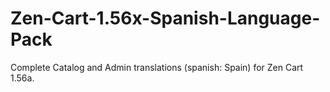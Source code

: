 # Zen-Cart-1.56x-Spanish-Language-Pack
Complete Catalog and Admin translations (spanish: Spain) for Zen Cart 1.56a.
